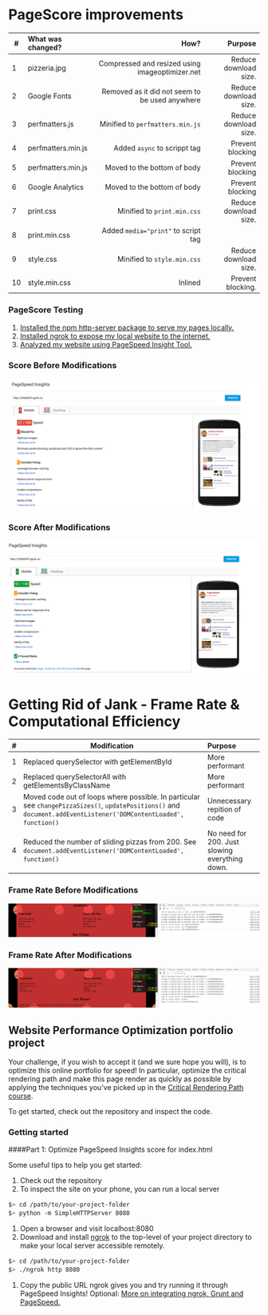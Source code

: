 # PageScore improvements

\# | What was changed? | How? | Purpose |
 ------------ | :----------- | -----------: |-----------:
1 | pizzeria.jpg | Compressed and resized using imageoptimizer.net| Reduce download size.
2 | Google Fonts | Removed as it did not seem to be used anywhere | Reduce download size.
3 | perfmatters.js | Minified to `perfmatters.min.js` | Reduce download size.
4 | perfmatters.min.js | Added `async`  to scrippt tag | Prevent blocking
5 | perfmatters.min.js | Moved to the bottom of body| Prevent blocking
6 | Google Analytics | Moved to the bottom of body | Prevent blocking
7 | print.css | Minified to `print.min.css`| Reduce download size.
8 | print.min.css | Added `media="print"` to script tag |
9 | style.css | Minified to `style.min.css`| Reduce download size.
10 | style.min.css | Inlined | Prevent blocking.


### PageScore Testing
1. [Installed the npm http-server package to serve my pages locally.](https://www.npmjs.com/package/http-server)
2. [Installed ngrok to expose my local website to the internet.](https://ngrok.com/)
3. [Analyzed my website using PageSpeed Insight Tool.](https://developers.google.com/speed/pagespeed/insights/)

### Score Before Modifications
![ScreenShot](/Screenshots/PageSpeedBefore.png)
### Score After Modifications
![ScreenShot](/Screenshots/PageSpeedAfter.png)

# Getting Rid of Jank - Frame Rate & Computational Efficiency

\# | Modification | Purpose
----------- | ------------ | :----------- |
1|Replaced querySelector with getElementById | More performant
2|Replaced querySelectorAll with getElementsByClassName | More performant
3| Moved code out of loops where possible. In particular see `changePizzaSizes()`, `updatePositions()` and `document.addEventListener('DOMContentLoaded', function()` | Unnecessary repition of code
4|Reduced the number of sliding pizzas from 200. See `document.addEventListener('DOMContentLoaded', function()` | No need for 200. Just slowing everything down.

### Frame Rate Before Modifications
![ScreenShot](/Screenshots/Part2Before.png)
### Frame Rate After Modifications
![ScreenShot](/Screenshots/Part2After.png)

## Website Performance Optimization portfolio project

Your challenge, if you wish to accept it (and we sure hope you will), is to optimize this online portfolio for speed! In particular, optimize the critical rendering path and make this page render as quickly as possible by applying the techniques you've picked up in the [Critical Rendering Path course](https://www.udacity.com/course/ud884).

To get started, check out the repository and inspect the code.

### Getting started

####Part 1: Optimize PageSpeed Insights score for index.html

Some useful tips to help you get started:

1. Check out the repository
1. To inspect the site on your phone, you can run a local server

  ```bash
  $> cd /path/to/your-project-folder
  $> python -m SimpleHTTPServer 8080
  ```

1. Open a browser and visit localhost:8080
1. Download and install [ngrok](https://ngrok.com/) to the top-level of your project directory to make your local server accessible remotely.

  ``` bash
  $> cd /path/to/your-project-folder
  $> ./ngrok http 8080
  ```

1. Copy the public URL ngrok gives you and try running it through PageSpeed Insights! Optional: [More on integrating ngrok, Grunt and PageSpeed.](http://www.jamescryer.com/2014/06/12/grunt-pagespeed-and-ngrok-locally-testing/)
